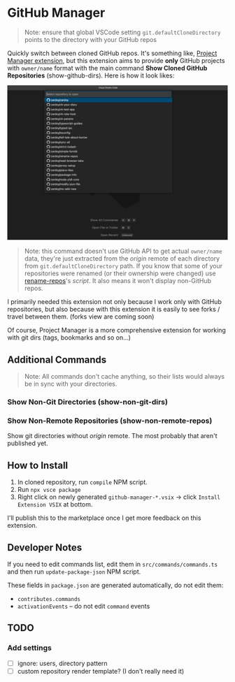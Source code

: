 # GitHub Manager

> Note: ensure that global VSCode setting `git.defaultCloneDirectory` points to the directory with your GitHub repos

Quickly switch between cloned GitHub repos. It's something like, [Project Manager extension](https://marketplace.visualstudio.com/items?itemName=alefragnani.project-manager), but this extension aims to provide **only** GitHub projects with `owner/name` format with the main command **Show Cloned GitHub Repositories** (show-github-dirs). Here is how it look likes:

![demo](https://github.com/zardoy/github-manager/blob/main/media/demo-main-command.png?raw=true)

> Note: this command doesn't use GitHub API to get actual `owner/name` data, they're just extracted from the *origin* remote of each directory from `git.defaultCloneDirectory` path. If you know that some of your repositories were renamed (or their ownership were changed) use [rename-repos](https://github.com/zardoy/rename-repos)'s *script*. It also means it won't display non-GitHub repos.

I primarily needed this extension not only because I work only with GitHub repositories, but also because with this extension it is easily to see forks / travel between them. (forks view are coming soon)

Of course, Project Manager is a more comprehensive extension for working with git dirs (tags, bookmarks and so on...)

## Additional Commands

<!-- TODO rephrase -->
> Note: All commands don't cache anything, so their lists would always be in sync with your directories.

### Show Non-Git Directories (show-non-git-dirs)

### Show Non-Remote Repositories (show-non-remote-repos)

Show git directories without *origin* remote. The most probably that aren't published yet.

## How to Install

1. In cloned repository, run `compile` NPM script.
2. Run `npx vsce package`
3. Right click on newly generated `github-manager-*.vsix` -> click `Install Extension VSIX` at bottom.

I'll publish this to the marketplace once I get more feedback on this extension.

## Developer Notes

If you need to edit commands list, edit them in `src/commands/commands.ts` and then run `update-package-json` NPM script.

These fields in `package.json` are generated automatically, do not edit them:

- `contributes.commands`
- `activationEvents` – do not edit `command` events

## TODO

### Add settings

- [ ] ignore: users, directory pattern
- [ ] custom repository render template? (I don't really need it)

